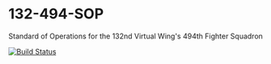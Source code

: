 # 132-494-SOP
Standard of Operations for the 132nd Virtual Wing's 494th Fighter Squadron

[![Build Status](https://travis-ci.org/132nd-vWing/132-TRP-494.png?branch=master)](https://travis-ci.org/132nd-vWing/132-TRP-494/)
